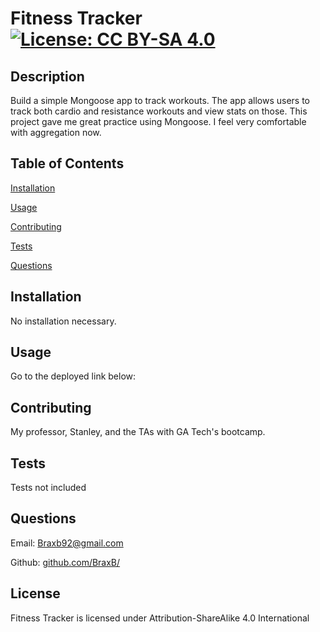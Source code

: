 
# Fitness Tracker [![License: CC BY-SA 4.0](https://img.shields.io/badge/License-CC%20BY--SA%204.0-lightgrey.svg)](http://creativecommons.org/licenses/by-sa/4.0/)

## Description

Build a simple Mongoose app to track workouts.
The app allows users to track both cardio and resistance workouts and view stats on those. 
This project gave me great practice using Mongoose. I feel very comfortable with aggregation now. 

## Table of Contents

[Installation](#Installation)

[Usage](#Usage)

[Contributing](#Contributing)

[Tests](#Tests)

[Questions](#Questions)

## Installation

<a id='Installation'></a>

No installation necessary. 

## Usage

<a id='Usage'></a>

Go to the deployed link below:

## Contributing

<a id='Contributing'></a>

My professor, Stanley, and the TAs with GA Tech's bootcamp.

## Tests

<a id='Tests'></a>

Tests not included

## Questions

<a id='Questions'></a>

Email: Braxb92@gmail.com

Github: [github.com/BraxB/](https://github.com/BraxB/)

## License

Fitness Tracker is licensed under Attribution-ShareAlike 4.0 International